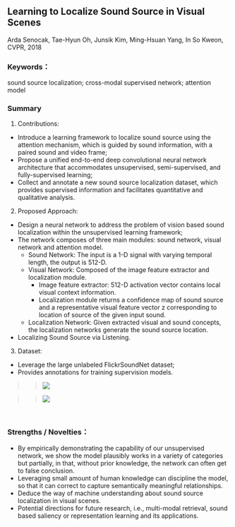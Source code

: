 ## Learning to Localize Sound Source in Visual Scenes

Arda Senocak, Tae-Hyun Oh, Junsik Kim, Ming-Hsuan Yang, In So Kweon, CVPR, 2018

### Keywords：
sound source localization; cross-modal supervised network; attention model

### Summary
1.  Contributions:
* Introduce a learning framework to localize sound source using the attention mechanism, which is guided by sound information, with a paired sound and video frame;
* Propose a unified end-to-end deep convolutional neural network architecture that accommodates unsupervised, semi-supervised, and fully-supervised learning;
* Collect and annotate a new sound source localization dataset, which provides supervised information and facilitates quantitative and qualitative analysis.
2.  Proposed Approach:
* Design a neural network to address the problem of vision based sound localization within the unsupervised learning framework;
* The network composes of three main modules: sound network, visual network and attention model.
    * Sound Network: The input is a 1-D signal with varying temporal length, the output is 512-D.
    * Visual Network: Composed of the image feature extractor and localization module.
       * Image feature extractor: 512-D activation vector contains local visual context information.
       * Localization module returns a confidence map of sound source and a representative visual feature vector z corresponding to location of source of the given input sound.
    * Localization Network: Given extracted visual and sound concepts, the localization networks generate the sound source location.
* Localizing Sound Source via Listening.
3.  Dataset:
* Leverage the large unlabeled FlickrSoundNet dataset;
* Provides annotations for training supervision models.
>>![](https://github.com/TerenceCYJ/VP-SC-papers/raw/master/images/11.png)

>>![](https://github.com/TerenceCYJ/VP-SC-papers/raw/master/images/12.png)
</br>


### Strengths / Novelties：
* By empirically demonstrating the capability of our unsupervised network, we show the model plausibly works in a variety of categories but partially, in that, without prior knowledge, the network can often get to false conclusion.
* Leveraging small amount of human knowledge can discipline the model, so that it can correct to capture semantically meaningful relationships.
* Deduce the way of machine understanding about sound source localization in visual scenes.
* Potential directions for future research, i.e., multi-modal retrieval, sound based saliency or representation learning and its applications.
